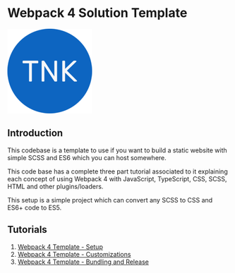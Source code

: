 # Webpack 4 Solution Template

![Logo](src/assets/images/logo.png "Logo")

## Introduction

This codebase is a template to use if you want to build a static website with simple SCSS and ES6 which you can host somewhere.

This code base has a complete three part tutorial associated to it explaining each concept of using Webpack 4 with JavaScript, TypeScript, CSS, SCSS, HTML and other plugins/loaders.

This setup is a simple project which can convert any SCSS to CSS and ES6+ code to ES5.

## Tutorials

1. [Webpack 4 Template - Setup](https://thenikhilk.com/2019/10/15/webpack4/)
2. [Webpack 4 Template - Customizations](https://thenikhilk.com/2019/10/16/webpack4/)
3. [Webpack 4 Template - Bundling and Release](https://thenikhilk.com/2019/10/17/webpack4/)

